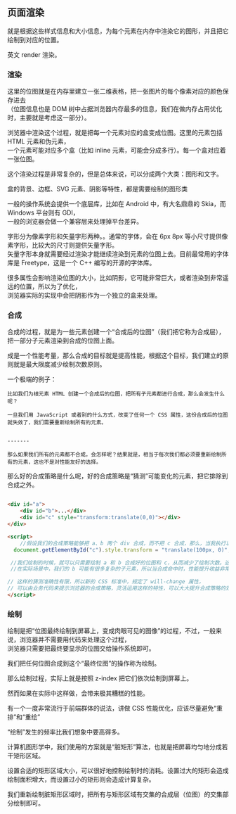 ## 页面渲染

就是根据这些样式信息和大小信息，为每个元素在内存中渲染它的图形，并且把它绘制到对应的位置。

英文 render  渲染。

### 渲染

这里的位图就是在内存里建立一张二维表格，把一张图片的每个像素对应的颜色保存进去  
（位图信息也是 DOM 树中占据浏览器内存最多的信息，我们在做内存占用优化时，主要就是考虑这一部分）。  

浏览器中渲染这个过程，就是把每一个元素对应的盒变成位图。这里的元素包括 HTML 元素和伪元素，  
一个元素可能对应多个盒（比如 inline 元素，可能会分成多行）。每一个盒对应着一张位图。  

这个渲染过程是非常复杂的，但是总体来说，可以分成两个大类：图形和文字。

盒的背景、边框、SVG 元素、阴影等特性，都是需要绘制的图形类

一般的操作系统会提供一个底层库，比如在 Android 中，有大名鼎鼎的 Skia，而 Windows 平台则有 GDI，  
一般的浏览器会做一个兼容层来处理掉平台差异。  

字形分为像素字形和矢量字形两种。。通常的字体，会在 6px 8px 等小尺寸提供像素字形，比较大的尺寸则提供矢量字形。   
矢量字形本身就需要经过渲染才能继续渲染到元素的位图上去。目前最常用的字体库是 Freetype，这是一个 C++ 编写的开源的字体库。

很多属性会影响渲染位图的大小，比如阴影，它可能非常巨大，或者渲染到非常遥远的位置，所以为了优化，  
浏览器实际的实现中会把阴影作为一个独立的盒来处理。  

### 合成

合成的过程，就是为一些元素创建一个“合成后的位图”（我们把它称为合成层），把一部分子元素渲染到合成的位图上面。

成是一个性能考量，那么合成的目标就是提高性能，根据这个目标，我们建立的原则就是最大限度减少绘制次数原则。

一个极端的例子：
```
比如我们为根元素 HTML 创建一个合成后的位图，把所有子元素都进行合成，那么会发生什么呢？

一旦我们用 JavaScript 或者别的什么方式，改变了任何一个 CSS 属性，这份合成后的位图就失效了，我们需要重新绘制所有的元素。


-------

那么如果我们所有的元素都不合成，会怎样呢？结果就是，相当于每次我们都必须要重新绘制所有的元素，这也不是对性能友好的选择。

```

那么好的合成策略是什么呢，好的合成策略是“猜测”可能变化的元素，把它排除到合成之外。

```html

<div id="a">
    <div id="b">...</div>
    <div id="c" style="transform:translate(0,0)"></div>
</div>

<script>
	//假设我们的合成策略能够把 a、b 两个 div 合成，而不把 c 合成，那么，当我执行以下代码时：
  document.getElementById("c").style.transform = "translate(100px, 0)";

 //我们绘制的时候，就可以只需要绘制 a 和 b 合成好的位图和 c，从而减少了绘制次数。这里需要注意的是，
 //在实际场景中，我们的 b 可能有很多复杂的子元素，所以当合成命中时，性能提升收益非常之高。

// 这样的猜测准确性有限，所以新的 CSS 标准中，规定了 will-change 属性，
// 可以由业务代码来提示浏览器的合成策略，灵活运用这样的特性，可以大大提升合成策略的效果。
</script>

```

### 绘制

绘制是把“位图最终绘制到屏幕上，变成肉眼可见的图像”的过程，不过，一般来说，浏览器并不需要用代码来处理这个过程，  
浏览器只需要把最终要显示的位图交给操作系统即可。  

我们把任何位图合成到这个“最终位图”的操作称为绘制。

那么绘制过程，实际上就是按照 z-index 把它们依次绘制到屏幕上。

然而如果在实际中这样做，会带来极其糟糕的性能。

有一个一度非常流行于前端群体的说法，讲做 CSS 性能优化，应该尽量避免“重排”和“重绘”

“绘制”发生的频率比我们想象中要高得多。

计算机图形学中，我们使用的方案就是“脏矩形”算法，也就是把屏幕均匀地分成若干矩形区域。

设置合适的矩形区域大小，可以很好地控制绘制时的消耗。设置过大的矩形会造成绘制面积增大，而设置过小的矩形则会造成计算复杂。

我们重新绘制脏矩形区域时，把所有与矩形区域有交集的合成层（位图）的交集部分绘制即可。